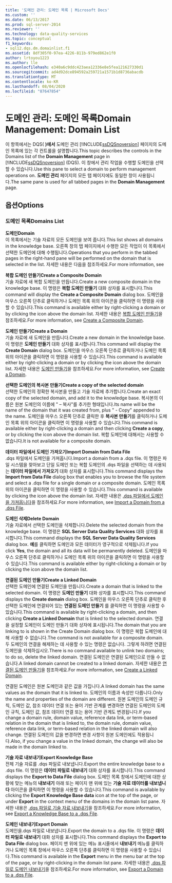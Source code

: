 ```yaml
---
title: '도메인 관리: 도메인 목록 | Microsoft Docs'
ms.custom: ''
ms.date: 06/13/2017
ms.prod: sql-server-2014
ms.reviewer: ''
ms.technology: data-quality-services
ms.topic: conceptual
f1_keywords:
- sql12.dqs.dm.domainlist.f1
ms.assetid: 8df305f0-97ea-4226-811b-979ed862e1f0
author: lrtoyou1223
ms.author: lle
ms.openlocfilehash: e340a6c9ddc423aea12336e8e5fea121627330d1
ms.sourcegitcommit: ad4d92dce894592a259721a1571b1d8736abacdb
ms.translationtype: MT
ms.contentlocale: ko-KR
ms.lasthandoff: 08/04/2020
ms.locfileid: "87647854"
---
```

# <a name="domain-management-domain-list"></a><span data-ttu-id="cce0b-102">도메인 관리: 도메인 목록</span><span class="sxs-lookup"><span data-stu-id="cce0b-102">Domain Management: Domain List</span></span>
  <span data-ttu-id="cce0b-103">이 항목에서는 DQS( **)에서** 도메인 관리 [!INCLUDE[ssDQSnoversion](../includes/ssdqsnoversion-md.md)] 페이지의 도메인 목록에 있는 각 컨트롤을 설명합니다.</span><span class="sxs-lookup"><span data-stu-id="cce0b-103">This topic describes the controls in the Domains list of the **Domain Management** page in [!INCLUDE[ssDQSnoversion](../includes/ssdqsnoversion-md.md)] (DQS).</span></span> <span data-ttu-id="cce0b-104">이 창에서 관리 작업을 수행할 도메인을 선택할 수 있습니다.</span><span class="sxs-lookup"><span data-stu-id="cce0b-104">Use this pane to select a domain to perform management operations on.</span></span> <span data-ttu-id="cce0b-105">**도메인 관리** 페이지의 모든 탭 페이지에도 동일한 창이 사용됩니다.</span><span class="sxs-lookup"><span data-stu-id="cce0b-105">The same pane is used for all tabbed pages in the **Domain Management** page.</span></span>  
  
## <a name="options"></a><span data-ttu-id="cce0b-106">옵션</span><span class="sxs-lookup"><span data-stu-id="cce0b-106">Options</span></span>  
  
### <a name="domains-list"></a><span data-ttu-id="cce0b-107">도메인 목록</span><span class="sxs-lookup"><span data-stu-id="cce0b-107">Domains List</span></span>  
 <span data-ttu-id="cce0b-108">**도메인**</span><span class="sxs-lookup"><span data-stu-id="cce0b-108">**Domain**</span></span>  
 <span data-ttu-id="cce0b-109">이 목록에서는 기술 자료의 모든 도메인을 보여 줍니다.</span><span class="sxs-lookup"><span data-stu-id="cce0b-109">This list shows all domains in the knowledge base.</span></span> <span data-ttu-id="cce0b-110">오른쪽 창의 탭 페이지에서 수행한 모든 작업이 이 목록에서 선택한 도메인에 대해 수행됩니다.</span><span class="sxs-lookup"><span data-stu-id="cce0b-110">Operations that you perform in the tabbed pages in the right-hand pane will be performed on the domain that is selected in the list.</span></span> <span data-ttu-id="cce0b-111">자세한 내용은 다음을 참조하세요.</span><span class="sxs-lookup"><span data-stu-id="cce0b-111">For more information, see</span></span>  
  
 <span data-ttu-id="cce0b-112">**복합 도메인 만들기**</span><span class="sxs-lookup"><span data-stu-id="cce0b-112">**Create a Composite Domain**</span></span>  
 <span data-ttu-id="cce0b-113">기술 자료에 새 복합 도메인을 만듭니다.</span><span class="sxs-lookup"><span data-stu-id="cce0b-113">Create a new composite domain in the knowledge base.</span></span> <span data-ttu-id="cce0b-114">이 명령은 **복합 도메인 만들기** 대화 상자를 표시합니다.</span><span class="sxs-lookup"><span data-stu-id="cce0b-114">This command will display the **Create a Composite Domain** dialog box.</span></span> <span data-ttu-id="cce0b-115">도메인을 마우스 오른쪽 단추로 클릭하거나 도메인 목록 위의 아이콘을 클릭하면 이 명령을 사용할 수 있습니다.</span><span class="sxs-lookup"><span data-stu-id="cce0b-115">This command is available either by right-clicking a domain or by clicking the icon above the domain list.</span></span> <span data-ttu-id="cce0b-116">자세한 내용은 [복합 도메인 만들기](../../2014/data-quality-services/create-a-composite-domain.md)을 참조하세요.</span><span class="sxs-lookup"><span data-stu-id="cce0b-116">For more information, see [Create a Composite Domain](../../2014/data-quality-services/create-a-composite-domain.md).</span></span>  
  
 <span data-ttu-id="cce0b-117">**도메인 만들기**</span><span class="sxs-lookup"><span data-stu-id="cce0b-117">**Create a Domain**</span></span>  
 <span data-ttu-id="cce0b-118">기술 자료에 새 도메인을 만듭니다.</span><span class="sxs-lookup"><span data-stu-id="cce0b-118">Create a new domain in the knowledge base.</span></span> <span data-ttu-id="cce0b-119">이 명령은 **도메인 만들기** 대화 상자를 표시합니다.</span><span class="sxs-lookup"><span data-stu-id="cce0b-119">This command will display the **Create Domain** dialog box.</span></span> <span data-ttu-id="cce0b-120">도메인을 마우스 오른쪽 단추로 클릭하거나 도메인 목록 위의 아이콘을 클릭하면 이 명령을 사용할 수 있습니다.</span><span class="sxs-lookup"><span data-stu-id="cce0b-120">This command is available either by right-clicking a domain or by clicking the icon above the domain list.</span></span> <span data-ttu-id="cce0b-121">자세한 내용은 [도메인 만들기](../../2014/data-quality-services/create-a-domain.md)을 참조하세요.</span><span class="sxs-lookup"><span data-stu-id="cce0b-121">For more information, see [Create a Domain](../../2014/data-quality-services/create-a-domain.md).</span></span>  
  
 <span data-ttu-id="cce0b-122">**선택한 도메인의 복사본 만들기**</span><span class="sxs-lookup"><span data-stu-id="cce0b-122">**Create a copy of the selected domain**</span></span>  
 <span data-ttu-id="cce0b-123">선택한 도메인의 정확한 복사본을 만들고 기술 자료에 추가합니다.</span><span class="sxs-lookup"><span data-stu-id="cce0b-123">Create an exact copy of the selected domain, and add it to the knowledge base.</span></span> <span data-ttu-id="cce0b-124">복사본의 이름은 원본 도메인의 이름에 " – 복사"를 추가한 형태입니다.</span><span class="sxs-lookup"><span data-stu-id="cce0b-124">Its name will be the name of the domain that it was created from, plus " - Copy" appended to the name.</span></span> <span data-ttu-id="cce0b-125">도메인을 마우스 오른쪽 단추로 클릭한 후 **복사본 만들기**를 클릭하거나 도메인 목록 위의 아이콘을 클릭하면 이 명령을 사용할 수 있습니다.</span><span class="sxs-lookup"><span data-stu-id="cce0b-125">This command is available either by right-clicking a domain and then clicking **Create a copy**, or by clicking the icon above the domain list.</span></span> <span data-ttu-id="cce0b-126">복합 도메인에 대해서는 사용할 수 없습니다.</span><span class="sxs-lookup"><span data-stu-id="cce0b-126">It is not available for a composite domain.</span></span>  
  
 <span data-ttu-id="cce0b-127">**데이터 파일에서 도메인 가져오기**</span><span class="sxs-lookup"><span data-stu-id="cce0b-127">**Import Domain from Data File**</span></span>  
 <span data-ttu-id="cce0b-128">.dqs 파일에서 도메인을 가져옵니다.</span><span class="sxs-lookup"><span data-stu-id="cce0b-128">Import a domain from a .dqs file.</span></span> <span data-ttu-id="cce0b-129">이 명령은 파일 시스템을 찾아보고 단일 도메인 또는 복합 도메인의 .dqs 파일을 선택하는 데 사용되는 **데이터 파일에서 가져오기** 대화 상자를 표시합니다.</span><span class="sxs-lookup"><span data-stu-id="cce0b-129">This command displays the **Import from Data File** dialog box that enables you to browse the file system and select a .dqs file for a single domain or a composite domain.</span></span> <span data-ttu-id="cce0b-130">도메인 목록 위의 아이콘을 클릭하면 이 명령을 사용할 수 있습니다.</span><span class="sxs-lookup"><span data-stu-id="cce0b-130">This command is available by clicking the icon above the domain list.</span></span> <span data-ttu-id="cce0b-131">자세한 내용은 [.dqs 파일에서 도메인을 가져옵니다](../../2014/data-quality-services/import-a-domain-from-a-dqs-file.md)을 참조하세요.</span><span class="sxs-lookup"><span data-stu-id="cce0b-131">For more information, see [Import a Domain from a .dqs File](../../2014/data-quality-services/import-a-domain-from-a-dqs-file.md).</span></span>  
  
 <span data-ttu-id="cce0b-132">**도메인 삭제**</span><span class="sxs-lookup"><span data-stu-id="cce0b-132">**Delete Domain**</span></span>  
 <span data-ttu-id="cce0b-133">기술 자료에서 선택한 도메인을 삭제합니다.</span><span class="sxs-lookup"><span data-stu-id="cce0b-133">Delete the selected domain from the knowledge base.</span></span> <span data-ttu-id="cce0b-134">이 명령은 **SQL Server Data Quality Services** 대화 상자를 표시합니다.</span><span class="sxs-lookup"><span data-stu-id="cce0b-134">This command displays the **SQL Server Data Quality Services** dialog box.</span></span> <span data-ttu-id="cce0b-135">**예**를 클릭하면 도메인과 모든 데이터가 영구적으로 삭제됩니다.</span><span class="sxs-lookup"><span data-stu-id="cce0b-135">If you click **Yes**, the domain and all its data will be permanently deleted.</span></span> <span data-ttu-id="cce0b-136">도메인을 마우스 오른쪽 단추로 클릭하거나 도메인 목록 위의 아이콘을 클릭하면 이 명령을 사용할 수 있습니다.</span><span class="sxs-lookup"><span data-stu-id="cce0b-136">This command is available either by right-clicking a domain or by clicking the icon above the domain list.</span></span>  
  
 <span data-ttu-id="cce0b-137">**연결된 도메인 만들기**</span><span class="sxs-lookup"><span data-stu-id="cce0b-137">**Create a Linked Domain**</span></span>  
 <span data-ttu-id="cce0b-138">선택한 도메인에 연결된 도메인을 만듭니다.</span><span class="sxs-lookup"><span data-stu-id="cce0b-138">Create a domain that is linked to the selected domain.</span></span> <span data-ttu-id="cce0b-139">이 명령은 **도메인 만들기** 대화 상자를 표시합니다.</span><span class="sxs-lookup"><span data-stu-id="cce0b-139">This command displays the **Create domain** dialog box.</span></span> <span data-ttu-id="cce0b-140">도메인을 마우스 오른쪽 단추로 클릭한 후 선택한 도메인에 연결되어 있는 **연결된 도메인 만들기** 를 클릭하면 이 명령을 사용할 수 있습니다.</span><span class="sxs-lookup"><span data-stu-id="cce0b-140">This command is available by right-clicking a domain, and then clicking **Create a Linked Domain** that is linked to the selected domain.</span></span> <span data-ttu-id="cce0b-141">연결을 설정할 도메인이 도메인 만들기 대화 상자에 표시됩니다.</span><span class="sxs-lookup"><span data-stu-id="cce0b-141">The domain that you are linking to is shown in the Create Domain dialog box.</span></span> <span data-ttu-id="cce0b-142">이 명령은 복합 도메인에 대해 사용할 수 없습니다.</span><span class="sxs-lookup"><span data-stu-id="cce0b-142">The command is not available for a composite domain.</span></span> <span data-ttu-id="cce0b-143">두 도메인의 연결을 해제하는 데 사용할 수 있는 명령은 없습니다. 그렇게 하려면 연결된 도메인을 삭제하십시오.</span><span class="sxs-lookup"><span data-stu-id="cce0b-143">There is no command available to unlink two domains; to do so, delete the linked domain.</span></span> <span data-ttu-id="cce0b-144">연결된 도메인은 연결된 도메인으로 만들 수 없습니다.</span><span class="sxs-lookup"><span data-stu-id="cce0b-144">A linked domain cannot be created to a linked domain.</span></span> <span data-ttu-id="cce0b-145">자세한 내용은 [연결된 도메인 만들기](../../2014/data-quality-services/create-a-linked-domain.md)을 참조하세요.</span><span class="sxs-lookup"><span data-stu-id="cce0b-145">For more information, see [Create a Linked Domain](../../2014/data-quality-services/create-a-linked-domain.md).</span></span>  
  
 <span data-ttu-id="cce0b-146">연결된 도메인은 원본 도메인과 같은 값을 가집니다.</span><span class="sxs-lookup"><span data-stu-id="cce0b-146">A linked domain has the same values as the domain that it is linked to.</span></span> <span data-ttu-id="cce0b-147">도메인의 이름과 속성만 다릅니다.</span><span class="sxs-lookup"><span data-stu-id="cce0b-147">Only the name and properties of the domain are different.</span></span> <span data-ttu-id="cce0b-148">원본 도메인의 도메인 규칙, 도메인 값, 참조 데이터 연결 또는 용어 기반 관계를 변경하면 연결된 도메인의 도메인 규칙, 도메인 값, 참조 데이터 연결 또는 용어 기반 관계도 변경됩니다.</span><span class="sxs-lookup"><span data-stu-id="cce0b-148">If you change a domain rule, domain value, reference data link, or term-based relation in the domain that is linked to, the domain rule, domain value, reference data link, or term-based relation in the linked domain will also change.</span></span> <span data-ttu-id="cce0b-149">연결된 도메인의 값을 변경하면 변경 사항이 원본 도메인에도 적용됩니다.</span><span class="sxs-lookup"><span data-stu-id="cce0b-149">Also, if you change a value in the linked domain, the change will also be made in the domain linked to.</span></span>  
  
 <span data-ttu-id="cce0b-150">**기술 자료 내보내기**</span><span class="sxs-lookup"><span data-stu-id="cce0b-150">**Export Knowledge Base**</span></span>  
 <span data-ttu-id="cce0b-151">전체 기술 자료를 .dqs 파일로 내보냅니다.</span><span class="sxs-lookup"><span data-stu-id="cce0b-151">Export the entire knowledge base to a .dqs file.</span></span> <span data-ttu-id="cce0b-152">이 명령은 **데이터 파일로 내보내기** 대화 상자를 표시합니다.</span><span class="sxs-lookup"><span data-stu-id="cce0b-152">This command displays the **Export to Data File** dialog box.</span></span> <span data-ttu-id="cce0b-153">도메인 목록 창에서 도메인에 대한 상황에 맞는 메뉴의 **내보내기** 아래 또는 페이지 맨 위에 있는 **기술 자료 데이터를 내보냅니다** 아이콘을 클릭하면 이 명령을 사용할 수 있습니다.</span><span class="sxs-lookup"><span data-stu-id="cce0b-153">This command is available by clicking the **Export Knowledge Base data** icon at the top of the page, or under **Export** in the context menu of the domains in the domain list pane.</span></span> <span data-ttu-id="cce0b-154">자세한 내용은 [.dqs 파일로 기술 자료 내보내기](../../2014/data-quality-services/export-a-knowledge-base-to-a-dqs-file.md)을 참조하세요.</span><span class="sxs-lookup"><span data-stu-id="cce0b-154">For more information, see [Export a Knowledge Base to a .dqs File](../../2014/data-quality-services/export-a-knowledge-base-to-a-dqs-file.md).</span></span>  
  
 <span data-ttu-id="cce0b-155">**도메인 내보내기**</span><span class="sxs-lookup"><span data-stu-id="cce0b-155">**Export Domain**</span></span>  
 <span data-ttu-id="cce0b-156">도메인을.dqs 파일로 내보냅니다.</span><span class="sxs-lookup"><span data-stu-id="cce0b-156">Export the domain to a .dqs file.</span></span> <span data-ttu-id="cce0b-157">이 명령은 **데이터 파일로 내보내기** 대화 상자를 표시합니다.</span><span class="sxs-lookup"><span data-stu-id="cce0b-157">This command displays the **Export to Data File** dialog box.</span></span> <span data-ttu-id="cce0b-158">페이지 맨 위에 있는 메뉴 표시줄에서 **내보내기** 메뉴를 클릭하거나 도메인 목록 창에서 마우스 오른쪽 단추를 클릭하면 이 명령을 사용할 수 있습니다.</span><span class="sxs-lookup"><span data-stu-id="cce0b-158">This command is available in the **Export** menu in the menu bar at the top of the page, or by right-clicking in the domain list pane.</span></span> <span data-ttu-id="cce0b-159">자세한 내용은 [.dqs 파일로 도메인 내보내기](../../2014/data-quality-services/export-a-domain-to-a-dqs-file.md)을 참조하세요.</span><span class="sxs-lookup"><span data-stu-id="cce0b-159">For more information, see [Export a Domain to a .dqs File](../../2014/data-quality-services/export-a-domain-to-a-dqs-file.md).</span></span>  
  
  
